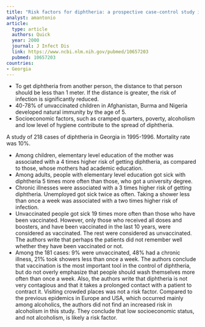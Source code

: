 ```yaml
---
title: "Risk factors for diphtheria: a prospective case-control study in the Republic of Georgia, 1995-1996"
analyst: amantonio
article:
  type: article
  authors: Quick
  year: 2000
  journal: J Infect Dis
  link: https://www.ncbi.nlm.nih.gov/pubmed/10657203
  pubmed: 10657203
countries:
- Georgia
---
```


- To get diphtheria from another person, the distance to that person should be less than 1 meter. If the distance is greater, the risk of infection is significantly reduced.
- 40-78% of unvaccinated children in Afghanistan, Burma and Nigeria developed natural immunity by the age of 5.
- Socioeconomic factors, such as cramped quarters, poverty, alcoholism and low level of hygiene contribute to the spread of diphtheria.


A study of 218 cases of diphtheria in Georgia in 1995-1996.
Mortality rate was 10%.
- Among children, elementary level education of the mother was associated with a 4 times higher risk of getting diphtheria, as compared to those, whose mothers had academic education.
- Among adults, people with elementary level education got sick with diphtheria 5 times more often than those, who got a university degree.
- Chronic illnesses were associated with a 3 times higher risk of getting diphtheria. Unemployed got sick twice as often. Taking a shower less than once a week was associated with a two times higher risk of infection.
- Unvaccinated people got sick 19 times more often than those who have been vaccinated. However, only those who received all doses and boosters, and have been vaccinated in the last 10 years, were considered as vaccinated. The rest were considered as unvaccinated. The authors write that perhaps the patients did not remember well whether they have been vaccinated or not.
- Among the 181 cases: 9% were unvaccinated, 48% had a chronic illness, 21% took showers less than once a week. The authors conclude that vaccination is the most important tool in the control of diphtheria, but do not overly emphasize that people should wash themselves more often than once a week.
Also, the authors write that diphtheria is not very contagious and that it takes a prolonged contact with a patient to contract it.
Visiting crowded places was not a risk factor.
Compared to the previous epidemics in Europe and USA, which occurred mainly among alcoholics, the authors did not find an increased risk in alcoholism in this study. They conclude that low socioeconomic status, and not alcoholism, is likely a risk factor.

